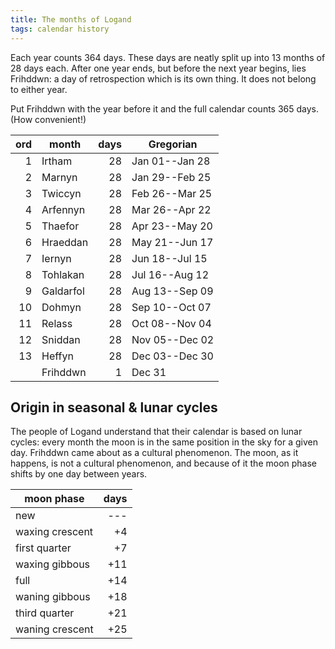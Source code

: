 ```yaml
---
title: The months of Logand
tags: calendar history
---
```


Each year counts 364 days.
These days are neatly split up into 13 months of 28 days each.
After one year ends,
but before the next year begins,
lies Frihddwn:
a day of retrospection which is its own thing.
It does not belong to either year.

Put Frihddwn with the year before it
and the full calendar counts 365 days.
(How convenient!)

| ord | month     | days | Gregorian      |
| --: | --------- | ---: | -------------- |
|   1 | Irtham    |   28 | Jan 01--Jan 28 |
|   2 | Marnyn    |   28 | Jan 29--Feb 25 |
|   3 | Twiccyn   |   28 | Feb 26--Mar 25 |
|   4 | Arfennyn  |   28 | Mar 26--Apr 22 |
|   5 | Thaefor   |   28 | Apr 23--May 20 |
|   6 | Hraeddan  |   28 | May 21--Jun 17 |
|   7 | Iernyn    |   28 | Jun 18--Jul 15 |
|   8 | Tohlakan  |   28 | Jul 16--Aug 12 |
|   9 | Galdarfol |   28 | Aug 13--Sep 09 |
|  10 | Dohmyn    |   28 | Sep 10--Oct 07 |
|  11 | Relass    |   28 | Oct 08--Nov 04 |
|  12 | Sniddan   |   28 | Nov 05--Dec 02 |
|  13 | Heffyn    |   28 | Dec 03--Dec 30 |
|     | Frihddwn  |    1 | Dec 31         |

## Origin in seasonal & lunar cycles

The people of Logand understand that their calendar is based on lunar cycles:
every month the moon is in the same position in the sky for a given day.
Frihddwn came about as a cultural phenomenon.
The moon, as it happens, is not a cultural phenomenon,
and because of it the moon phase shifts by one day between years.

| moon phase      | days |
| --------------- | ---: |
| new             |  --- |
| waxing crescent |   +4 |
| first quarter   |   +7 |
| waxing gibbous  |  +11 |
| full            |  +14 |
| waning gibbous  |  +18 |
| third quarter   |  +21 |
| waning crescent |  +25 |
